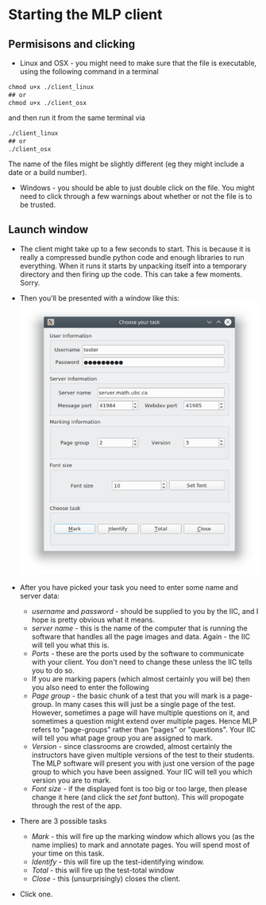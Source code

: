 <!--
__author__ = "Andrew Rechnitzer"
__copyright__ = "Copyright (C) 2018-9 Andrew Rechnitzer"
__license__ = "GFDL"
 -->
# Starting the MLP client
## Permisisons and clicking
 * Linux and OSX - you might need to make sure that the file is executable, using the following command in a terminal
 ```
 chmod u+x ./client_linux
 ## or
 chmod u+x ./client_osx
 ```
 and then run it from the same terminal via
 ```
./client_linux              
 ## or
 ./client_osx
 ```
The name of the files might be slightly different (eg they might include a date or a build number).

 * Windows - you should be able to just double click on the file. You might need to click through a few warnings about whether or not the file is to be trusted.

## Launch window
* The client might take up to a few seconds to start. This is because it is really a compressed bundle python code and enough libraries to run everything. When it runs it starts by unpacking itself into a temporary directory and then firing up the code. This can take a few moments. Sorry.

* Then you'll be presented with a window like this: ![](figs/client0.png)

* After you have picked your task you need to enter some name and server data:
  * *username* and *password* - should be supplied to you by the IIC, and I hope is pretty obvious what it means.
  * *server name* - this is the name of the computer that is running the software that handles all the page images and data. Again - the IIC will tell you what this is.
  * *Ports* - these are the ports used by the software to communicate with your client. You don't need to change these unless the IIC tells you to do so.
  * If you are marking papers (which almost certainly you will be) then you also need to enter the following
  * *Page group* - the basic chunk of a test that you will mark is a page-group. In many cases this will just be a single page of the test. However, sometimes a page will have multiple questions on it, and sometimes a question might extend over multiple pages. Hence MLP refers to "page-groups" rather than "pages" or "questions". Your IIC will tell you what page group you are assigned to mark.
  * *Version* - since classrooms are crowded, almost certainly the instructors have given multiple versions of the test to their students. The MLP software will present you with just one version of the page group to which you have been assigned. Your IIC will tell you which version you are to mark.
  * *Font size* - if the displayed font is too big or too large, then please change it here (and click the *set font* button). This will propogate through the rest of the app.

* There are 3 possible tasks
    * *Mark* - this will fire up the marking window which allows you (as the name implies) to mark and annotate pages. You will spend most of your time on this task.
    * *Identify* - this will fire up the test-identifying window.
    * *Total* - this will fire up the test-total window
    * *Close* - this (unsurprisingly) closes the client.


 * Click one.
